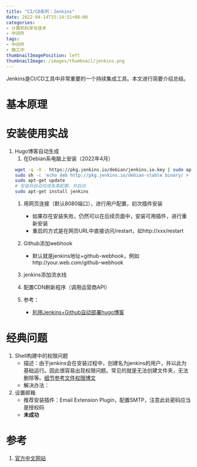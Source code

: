 ```yaml
---
title: "CI/CD系列：Jenkins"
date: 2022-04-14T15:14:51+08:00
categories:
- 计算机科学与技术
- 中间件
tags:
- 中间件
- 施工中
thumbnailImagePosition: left
thumbnailImage: /images/thumbnail/jenkins.png
---
```

Jenkins是CI/CD工具中非常重要的一个持续集成工具。本文进行简要介绍总结。
<!--more-->
# 基本原理
# 安装使用实战
1. Hugo博客自动生成
    1. 在Debian系电脑上安装（2022年4月）
    ```bash
    wget -q -O - https://pkg.jenkins.io/debian/jenkins.io.key | sudo apt-key add -
    sudo sh -c 'echo deb http://pkg.jenkins.io/debian-stable binary/ > /etc/apt/sources.list.d/jenkins.list'
    sudo apt-get update
    # 安装将自动完成各类配置，并启动
    sudo apt-get install jenkins
    ```
    1. 用网页连接（默认8080端口），进行用户配置，初次插件安装
        - 如果存在安装失败，仍然可以在后续页面中，安装可用插件，进行重新安装
        - 重启的方式是在网页URL中直接访问/restart，如http://xxx/restart
    1. Github添加webhook
        - 默认就是jenkins地址+github-webhook，例如http://your.web.com/github-webhook
    1. jenkins添加流水线
    1. 配置CDN刷新程序（调用运营商API）
    1. 参考：
        - [利用Jenkins+Github自动部署hugo博客](https://zhuanlan.zhihu.com/p/129069420)
        <!-- https://console.cloud.tencent.com/api/explorer?Product=cdn&Version=2018-06-06&Action=PurgePathCache&SignVersion= -->

        <!-- https://console.cloud.tencent.com/api/explorer?Product=cdn&Version=2018-06-06&Action=PurgePathCache&SignVersion= -->
# 经典问题
1. Shell构建中的权限问题
    - 描述：由于jenkins会在安装过程中，创建名为jenkins的用户，并以此为基础运行。因此很容易出现权限问题。常见的就是无法创建文件夹，无法删除等。[细节参考文件权限博文](/2022/04/边学边用linux-文件系统/)
    - 解决办法：
1. 设置邮箱
    - 推荐安装插件：Email Extension Plugin，配置SMTP，注意此处密码应当是授权码
    - **未成功**
# 参考
1. [官方中文网站](https://www.jenkins.io/zh/doc/book/installing/#setup-wizard)